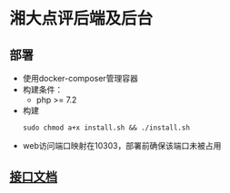 # 湘大点评后端及后台

## 部署
* 使用docker-composer管理容器
* 构建条件：  
  *   php >= 7.2
* 构建
  ```
  sudo chmod a+x install.sh && ./install.sh
  ```
* web访问端口映射在10303，部署前确保该端口未被占用

## [接口文档](https://git.sky31.com/dinghaodong/UpickBackend/blob/master/api.md)
